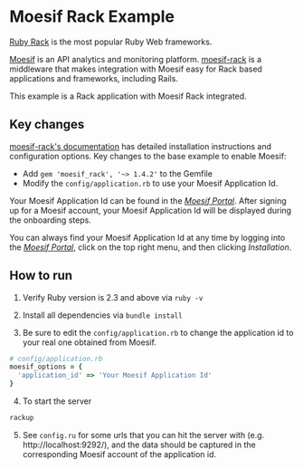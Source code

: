 # Moesif Rack Example

[Ruby Rack](http://rack.github.io/) is the most popular Ruby Web frameworks.

[Moesif](https://www.moesif.com) is an API analytics and monitoring platform.
[moesif-rack](https://github.com/Moesif/moesif-rack)
is a middleware that makes integration with Moesif easy for Rack based
applications and frameworks, including Rails.

This example is a Rack application with Moesif Rack integrated.

## Key changes

[moesif-rack's documentation](https://www.moesif.com/docs/server-integration/rack/) has detailed installation instructions and configuration options. Key changes to the base example to enable Moesif:

- Add `gem 'moesif_rack', '~> 1.4.2'` to the Gemfile
- Modify the `config/application.rb` to use your Moesif Application Id.

Your Moesif Application Id can be found in the [_Moesif Portal_](https://www.moesif.com/).
After signing up for a Moesif account, your Moesif Application Id will be displayed during the onboarding steps. 

You can always find your Moesif Application Id at any time by logging 
into the [_Moesif Portal_](https://www.moesif.com/), click on the top right menu,
and then clicking _Installation_.

## How to run

1. Verify Ruby version is 2.3 and above via `ruby -v`

2. Install all dependencies via `bundle install`

3. Be sure to edit the `config/application.rb` to change the application id to your real one obtained from Moesif.

```ruby
# config/application.rb
moesif_options = {
  'application_id' => 'Your Moesif Application Id'
}
```

4. To start the server

```bash
rackup
```

5. See `config.ru` for some urls that you can hit the server with (e.g. http://localhost:9292/), and the data should be captured in the corresponding Moesif account of the application id.
